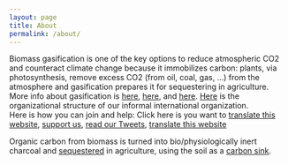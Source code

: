 ```yaml
---
layout: page
title: About
permalink: /about/
---
```


Biomass gasification is one of the key options to reduce atmospheric CO2 and counteract climate change because it immobilizes carbon: plants, via photosynthesis, remove excess CO2 (from oil, coal, gas, ...) from the atmosphere and gasification prepares it for sequestering in agriculture. More info about gasification is [here](link.com), [here](link.com), and [here](link.com). [Here](link.com) is the organizational structure of our informal international organization.  
Here is how you can join and help: Click here is you want to [translate this website](https://link.com), [support us](https://link.com), [read our Tweets](https://twitter), [translate this website](https://link.com) 

Organic carbon from biomass is turned into bio/physiologically inert charcoal and [sequestered](https://en.wikipedia.org/wiki/Carbon_sequestration) in agriculture, using the soil as a [carbon sink](https://en.wikipedia.org/wiki/Carbon_sink).
